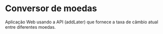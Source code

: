 # Conversor de moedas
Aplicação Web usando a API <a>(addLater)</a> que fornece a taxa de câmbio atual entre diferentes moedas. 